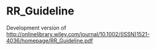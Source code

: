 # RR_Guideline

Development version of http://onlinelibrary.wiley.com/journal/10.1002/(ISSN)1521-4036/homepage/RR_Guideline.pdf
